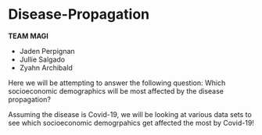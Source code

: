 
# Disease-Propagation
**TEAM MAGI**
* Jaden Perpignan
* Jullie Salgado 
* Zyahn Archibald 

Here we will be attempting to answer the following question: Which socioeconomic demographics will be most affected by the disease propagation?

Assuming the disease is Covid-19, we will be looking at various data sets to see which socioeconomic demogrpahics get affected the most by Covid-19! 

